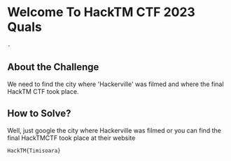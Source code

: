 # Welcome To HackTM CTF 2023 Quals
`-`

## About the Challenge
We need to find the city where 'Hackerville' was filmed and where the final HackTM CTF took place.

## How to Solve?
Well, just google the city where Hackerville was filmed or you can find the final HackTMCTF took place at their website

```
HackTM{Timisoara}
```